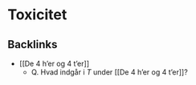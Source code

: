 # Toxicitet

## Backlinks
* [[De 4 h’er og 4 t’er]]
	* Q. Hvad indgår i *T* under [[De 4 h’er og 4 t’er]]?

<!-- {BearID:7D792A8D-C013-4A66-81DE-8269E1798D3A-71192-00010B94B7163873} -->
